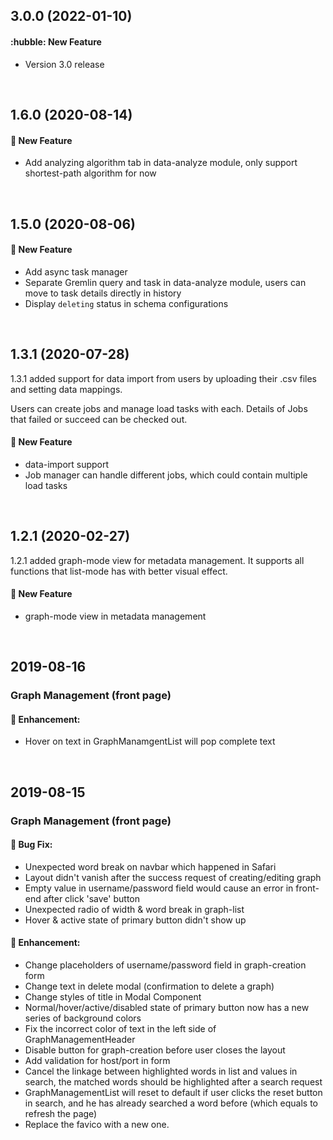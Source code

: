 ## 3.0.0 (2022-01-10)

#### :hubble: New Feature

- Version 3.0 release

<br />

## 1.6.0 (2020-08-14)

#### :rocket: New Feature

- Add analyzing algorithm tab in data-analyze module, only support shortest-path algorithm for now

<br />

## 1.5.0 (2020-08-06)

#### :rocket: New Feature

- Add async task manager
- Separate Gremlin query and task in data-analyze module, users can move to task details directly in history
- Display `deleting` status in schema configurations

<br />

## 1.3.1 (2020-07-28)

1.3.1 added support for data import from users by uploading their .csv files and setting data mappings.

Users can create jobs and manage load tasks with each. Details of Jobs that failed or succeed can be checked out.

#### :rocket: New Feature

- data-import support
- Job manager can handle different jobs, which could contain multiple load tasks

<br />

## 1.2.1 (2020-02-27)

1.2.1 added graph-mode view for metadata management. It supports all functions that list-mode has with better visual effect.

#### :rocket: New Feature

- graph-mode view in metadata management

<br />

## 2019-08-16

### Graph Management (front page)

#### :nail_care: Enhancement:

- Hover on text in GraphManamgentList will pop complete text

<br />

## 2019-08-15

### Graph Management (front page)

#### :bug: Bug Fix:

- Unexpected word break on navbar which happened in Safari
- Layout didn't vanish after the success request of creating/editing graph
- Empty value in username/password field would cause an error in front-end after click 'save' button
- Unexpected radio of width & word break in graph-list
- Hover & active state of primary button didn't show up

#### :nail_care: Enhancement:

- Change placeholders of username/password field in graph-creation form
- Change text in delete modal (confirmation to delete a graph)
- Change styles of title in Modal Component
- Normal/hover/active/disabled state of primary button now has a new series of background colors
- Fix the incorrect color of text in the left side of GraphManagementHeader
- Disable button for graph-creation before user closes the layout
- Add validation for host/port in form
- Cancel the linkage between highlighted words in list and values in search, the matched words should be highlighted after a search request
- GraphManagementList will reset to default if user clicks the reset button in search, and he has already searched a word before (which equals to refresh the page)
- Replace the favico with a new one.


